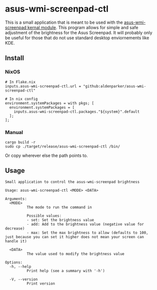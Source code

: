# asus-wmi-screenpad-ctl

This is a small application that is meant to be used with the [asus-wmi-screenpad kernal module](https://github.com/Plippo/asus-wmi-screenpad). This program allows for simple and safe adjustment of the brightness for the Asus Screenpad. It will probably only be useful for those that do not use standard desktop enviornements like KDE.

## Install

### NixOS
```
# In Flake.nix
inputs.asus-wmi-screenpad-ctl.url = "github:aldenparker/asus-wmi-screenpad-ctl"
```

```
# In nix config
environment.systemPackages = with pkgs; [
  environment.systemPackages = [
    inputs.asus-wmi-screenpad-ctl.packages."${system}".default
  ];
];
```

### Manual
```
cargo build -r
sudo cp ./target/release/asus-wmi-screenpad-ctl /bin/
```
Or copy wherever else the path points to.

## Usage

```
Small application to control the asus-wmi-screenpad brightness

Usage: asus-wmi-screenpad-ctl <MODE> <DATA>

Arguments:
  <MODE>
          The mode to run the command in

          Possible values:
          - set: Set the brightness value
          - add: Add to the brightness value (negative value for decrease)
          - max: Set the max brightness to allow (defaults to 100, just because you can set it higher does not mean your screen can handle it)

  <DATA>
          The value used to modify the brightness value

Options:
  -h, --help
          Print help (see a summary with '-h')

  -V, --version
          Print version
```
